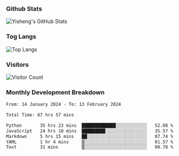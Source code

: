 ### Github Stats
![Yisheng's GitHub Stats](https://github-readme-stats-9qabuvhk1-gongyisheng.vercel.app/api?username=gongyisheng&count_private=true&show_icons=true)
### Tog Langs
![Top Langs](https://github-readme-stats-9qabuvhk1-gongyisheng.vercel.app/api/top-langs/?username=gongyisheng&layout=compact)
### Visitors
![Visitor Count](https://profile-counter.glitch.me/gongyisheng/count.svg)
### Monthly Development Breakdown
<!--START_SECTION:waka-->

```txt
From: 14 January 2024 - To: 13 February 2024

Total Time: 67 hrs 57 mins

Python       35 hrs 23 mins  █████████████░░░░░░░░░░░░   52.08 %
JavaScript   24 hrs 10 mins  █████████░░░░░░░░░░░░░░░░   35.57 %
Markdown     5 hrs 15 mins   ██░░░░░░░░░░░░░░░░░░░░░░░   07.74 %
YAML         1 hr 4 mins     ▒░░░░░░░░░░░░░░░░░░░░░░░░   01.57 %
Text         31 mins         ▒░░░░░░░░░░░░░░░░░░░░░░░░   00.78 %
```

<!--END_SECTION:waka-->
